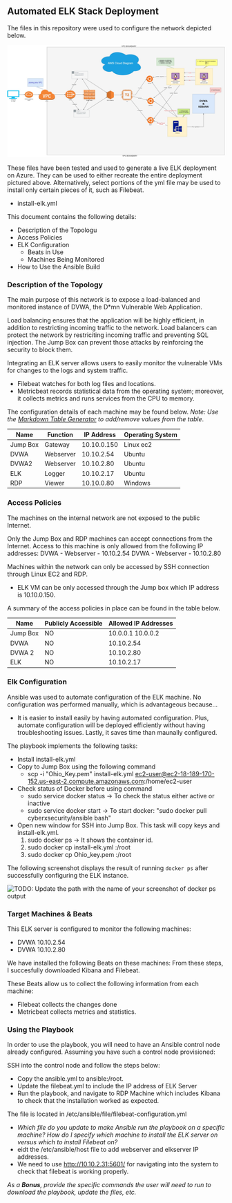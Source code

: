 ## Automated ELK Stack Deployment

The files in this repository were used to configure the network depicted below.

![Alt text](https://github.com/edwink93/Edwin-Project/blob/main/Diagram.jpg)

These files have been tested and used to generate a live ELK deployment on Azure. They can be used to either recreate the entire deployment pictured above. Alternatively, select portions of the yml file may be used to install only certain pieces of it, such as Filebeat.

  - install-elk.yml

This document contains the following details:
- Description of the Topologu
- Access Policies
- ELK Configuration
  - Beats in Use
  - Machines Being Monitored
- How to Use the Ansible Build


### Description of the Topology

The main purpose of this network is to expose a load-balanced and monitored instance of DVWA, the D*mn Vulnerable Web Application.

Load balancing ensures that the application will be highly efficient, in addition to restricting incoming traffic to the network.
Load balancers can protect the network by restriciting incoming traffic and preventing SQL injection. The Jump Box can prevent those attacks by reinforcing the security to block them.    

Integrating an ELK server allows users to easily monitor the vulnerable VMs for changes to the logs and system traffic.
- Filebeat watches for both log files and locations. 
- Metricbeat records statistical data from the operating system; moreover, it collects metrics and runs services from the CPU to memory. 

The configuration details of each machine may be found below.
_Note: Use the [Markdown Table Generator](http://www.tablesgenerator.com/markdown_tables) to add/remove values from the table_.

| Name     | Function | IP Address | Operating System |
|----------|----------|------------|------------------|
| Jump Box | Gateway  | 10.10.0.150| Linux ec2        |
| DVWA     | Webserver| 10.10.2.54 | Ubuntu           |
| DVWA2    | Webserver| 10.10.2.80 | Ubuntu           |
| ELK      | Logger   | 10.10.2.17 | Ubuntu           |
| RDP      | Viewer   | 10.10.0.80 | Windows          |

### Access Policies

The machines on the internal network are not exposed to the public Internet. 

Only the Jump Box and RDP machines can accept connections from the Internet. Access to this machine is only allowed from the following IP addresses:
DVWA - Webserver - 10.10.2.54
DVWA - Webserver - 10.10.2.80 

Machines within the network can only be accessed by SSH connection through Linux EC2 and RDP. 
- ELK VM can be only accessed through the Jump box which IP address is 10.10.0.150.

A summary of the access policies in place can be found in the table below.

| Name     | Publicly Accessible | Allowed IP Addresses |
|----------|---------------------|----------------------|
| Jump Box | NO                  | 10.0.0.1 10.0.0.2    |
| DVWA     | NO                  | 10.10.2.54           |
| DVWA 2   | NO                  | 10.10.2.80           |
| ELK      | NO                  | 10.10.2.17           |

### Elk Configuration

Ansible was used to automate configuration of the ELK machine. No configuration was performed manually, which is advantageous because...
- It is easier to install easily by having automated configuration. Plus, automate configuration will be deployed efficiently without having troubleshooting issues. Lastly, it   saves time than maunally configured. 

The playbook implements the following tasks:
- Install install-elk.yml
- Copy to Jump Box using the following command
  - scp -i "Ohio_Key.pem" install-elk.yml ec2-user@ec2-18-189-170-152.us-east-2.compute.amazonaws.com:/home/ec2-user
- Check status of Docker before using command 
  - sudo service docker status -> To check the status either active or inactive 
  - sudo service docker start -> To start docker: "sudo docker pull cyberxsecurity/ansible bash"
- Open new window for SSH into Jump Box. This task will copy keys and install-elk.yml. 
  1. sudo docker ps -> It shows the container id. 
  2. sudo docker cp install-elk.yml <container id>:/root  
  3. sudo docker cp Ohio_key.pem <container id>:/root 

The following screenshot displays the result of running `docker ps` after successfully configuring the ELK instance.

![TODO: Update the path with the name of your screenshot of docker ps output](Images/docker_ps_output.png)

### Target Machines & Beats
This ELK server is configured to monitor the following machines:
- DVWA 10.10.2.54 
- DVWA 10.10.2.80

We have installed the following Beats on these machines:
From these steps, I succesfully downloaded Kibana and Filebeat. 

These Beats allow us to collect the following information from each machine:
- Filebeat collects the changes done 
- Metricbeat collects metrics and statistics. 

### Using the Playbook
In order to use the playbook, you will need to have an Ansible control node already configured. Assuming you have such a control node provisioned: 

SSH into the control node and follow the steps below:
- Copy the ansible.yml to ansible:/root.
- Update the filebeat.yml to include the IP address of ELK Server
- Run the playbook, and navigate to RDP Machine which includes Kibana to check that the installation worked as expected. 

The file is located in /etc/ansible/file/filebeat-configuration.yml
- _Which file do you update to make Ansible run the playbook on a specific machine? How do I specify which machine to install the ELK server on versus which to install Filebeat on?_
- eidt the /etc/ansible/host file to add webserver and elkserver IP addresses. 
- We need to use http://10.10.2.31:5601/ for navigating into the system to check that filebeat is working properly. 

_As a **Bonus**, provide the specific commands the user will need to run to download the playbook, update the files, etc._


